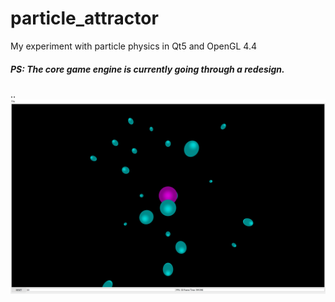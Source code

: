 # particle_attractor
 My experiment with particle physics in Qt5 and OpenGL 4.4
##### PS: The core game engine is currently going through a redesign.

..
![screen.png](./res/screen.png)
